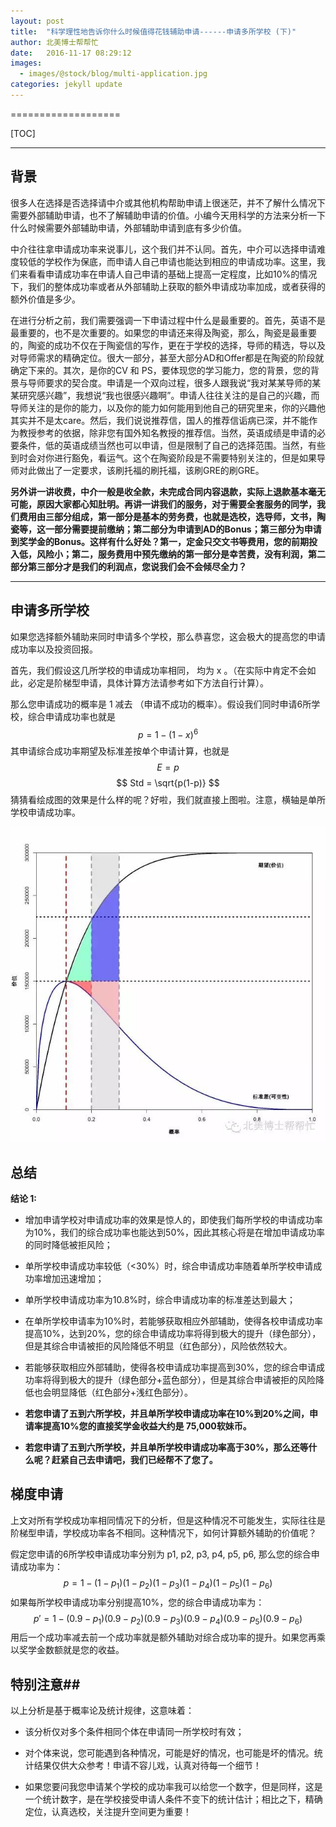 ```yaml
---
layout: post
title:  "科学理性地告诉你什么时候值得花钱辅助申请------申请多所学校 (下)"
author: 北美博士帮帮忙
date:   2016-11-17 08:29:12
images:
  - images/@stock/blog/multi-application.jpg
categories: jekyll update
---
```

===================

[TOC]

----------

背景
--

很多人在选择是否选择请中介或其他机构帮助申请上很迷茫，并不了解什么情况下需要外部辅助申请，也不了解辅助申请的价值。小编今天用科学的方法来分析一下什么时候需要外部辅助申请，外部辅助申请到底有多少价值。

中介往往拿申请成功率来说事儿，这个我们并不认同。首先，中介可以选择申请难度较低的学校作为保底，而申请人自己申请也能达到相应的申请成功率。这里，我们来看看申请成功率在申请人自己申请的基础上提高一定程度，比如10%的情况下，我们的整体成功率或者从外部辅助上获取的额外申请成功率加成，或者获得的额外价值是多少。

在进行分析之前，我们需要强调一下申请过程中什么是最重要的。首先，英语不是最重要的，也不是次重要的。如果您的申请还来得及陶瓷，那么，陶瓷是最重要的，陶瓷的成功不仅在于陶瓷信的写作，更在于学校的选择，导师的精选，导以及对导师需求的精确定位。很大一部分，甚至大部分AD和Offer都是在陶瓷的阶段就确定下来的。其次，是你的CV 和 PS，要体现您的学习能力，您的背景，您的背景与导师要求的契合度。申请是一个双向过程，很多人跟我说“我对某某导师的某某研究感兴趣”，我想说“我也很感兴趣啊”。申请人往往关注的是自己的兴趣，而导师关注的是你的能力，以及你的能力如何能用到他自己的研究里来，你的兴趣他其实并不是太care。然后，我们说说推荐信，国人的推荐信诟病已深，并不能作为教授参考的依据，除非您有国外知名教授的推荐信。当然，英语成绩是申请的必要条件，低的英语成绩当然也可以申请，但是限制了自己的选择范围。当然，有些到时会对你进行豁免，看运气。这个在陶瓷阶段是不需要特别关注的，但是如果导师对此做出了一定要求，该刷托福的刷托福，该刷GRE的刷GRE。

**另外讲一讲收费，中介一般是收全款，未完成合同内容退款，实际上退款基本毫无可能，原因大家都心知肚明。再讲一讲我们的服务，对于需要全套服务的同学，我们费用由三部分组成，第一部分是基本的劳务费，也就是选校，选导师，文书，陶瓷等，这一部分需要提前缴纳；第二部分为申请到AD的Bonus；第三部分为申请到奖学金的Bonus。这样有什么好处？第一，定金只交文书等费用，您的前期投入低，风险小；第二，服务费用中预先缴纳的第一部分是幸苦费，没有利润，第二部分第三部分才是我们的利润点，您说我们会不会倾尽全力？**

----------
申请多所学校
-------------
如果您选择额外辅助来同时申请多个学校，那么恭喜您，这会极大的提高您的申请成功率以及投资回报。

首先，我们假设这几所学校的申请成功率相同， 均为 x 。（在实际中肯定不会如此，必定是阶梯型申请，具体计算方法请参考如下方法自行计算）。

那么您申请成功的概率是 1 减去 （申请不成功的概率）。假设我们同时申请6所学校，综合申请成功率也就是
$$
p = 1-(1-x)^6
$$
其申请综合成功率期望及标准差按单个申请计算，也就是
$$
E = p
$$
$$
Std = \sqrt{p(1-p)}
$$
猜猜看绘成图的效果是什么样的呢？好啦，我们就直接上图啦。注意，横轴是单所学校申请成功率。

![申请多所学校综合成功率与标准差](/images/@stock/blog/multi-application.jpg)

<i class="icon-pencil"></i> **总结**
----------------------------------
**结论  1:**

- 增加申请学校对申请成功率的效果是惊人的，即使我们每所学校的申请成功率为10%，我们的综合成功率也能达到50%，因此其核心将是在增加申请成功率的同时降低被拒风险；
- 单所学校申请成功率较低（<30%）时，综合申请成功率随着单所学校申请成功率增加迅速增加；
- 单所学校申请成功率为10.8%时，综合申请成功率的标准差达到最大；
- 在单所学校申请率为10%时，若能够获取相应外部辅助，使得各校申请成功率提高10%，达到20%，您的综合申请成功率将得到极大的提升（绿色部分），但是其综合申请被拒的风险降低不明显（红色部分），风险依然较大。
- 若能够获取相应外部辅助，使得各校申请成功率提高到30%，您的综合申请成功率将得到极大的提升（绿色部分+蓝色部分），但是其综合申请被拒的风险降低也会明显降低（红色部分+浅红色部分）。


- **若您申请了五到六所学校，并且单所学校申请成功率在10%到20%之间，申请率提高10%您的直接奖学金收益大约是 75,000软妹币。**
- **若您申请了五到六所学校，并且单所学校申请成功率高于30%，那么还等什么呢？赶紧自己去申请吧，我们已经帮不了您了。**

梯度申请
----
上文对所有学校成功率相同情况下的分析，但是这种情况不可能发生，实际往往是阶梯型申请，学校成功率各不相同。这种情况下，如何计算额外辅助的价值呢？

假定您申请的6所学校申请成功率分别为 p1, p2, p3, p4, p5, p6, 那么您的综合申请成功率为：
$$
p=1-(1-p_1)(1-p_2)(1-p_3)(1-p_4)(1-p_5)(1-p_6)
$$
如果每所学校申请成功率分别提高10%，您的综合申请成功率为：
$$
p'=1-(0.9-p_1)(0.9-p_2)(0.9-p_3)(0.9-p_4)(0.9-p_5)(0.9-p_6)
$$
用后一个成功率减去前一个成功率就是额外辅助对综合成功率的提升。如果您再乘以奖学金数额就是您的收益。

## 特别注意##
以上分析是基于概率论及统计规律，这意味着：

 - 该分析仅对多个条件相同个体在申请同一所学校时有效；
   
 - 对个体来说，您可能遇到各种情况，可能是好的情况，也可能是坏的情况。统计结果仅供大众参考！申请不容儿戏，认真对待每一个细节！

 - 如果您要问我您申请某个学校的成功率我可以给您一个数字，但是同样，这是一个统计数字，是在学校接受申请人条件不变下的统计估计；相比之下，精确定位，认真选校，关注提升空间更为重要！

